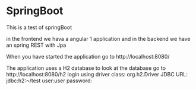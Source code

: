 # SpringBoot

This is a test of springBoot

in the frontend we hava a angular 1 application and 
in the backend we have an spring REST with Jpa

When you have started the application go to 
http://localhost:8080/

The application uses a H2 database
to look at the database go to
http://localhost:8080/h2
login using 
driver class: org.h2.Driver
JDBC URL: jdbc:h2:~/test
user:user
password: <empty>
 